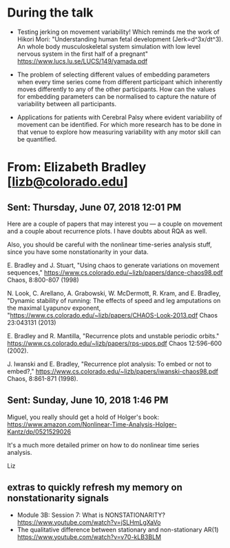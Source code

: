 


# During the talk

* Testing jerking on movement variability!
Which reminds me the work of Hikori Mori:
"Understanding human fetal development (Jerk=d^3x/dt^3). 
An whole body musculoskeletal system simulation with low level nervous system in the first half of a pregnant" 
https://www.lucs.lu.se/LUCS/149/yamada.pdf



* The problem of selecting  different values of embedding parameters 
when every time series come from different participant 
which inherently moves differently to any of the other participants.
How can the values for embedding parameters can be normalised
to capture the nature of variability between all participants.



* Applications for patients with Cerebral Palsy where 
evident variability of movement can be identified.
For which more research has to be done in that venue
to explore how measuring variability with any motor 
skill can be quantified.



# From: Elizabeth Bradley [lizb@colorado.edu]

## Sent: Thursday, June 07, 2018 12:01 PM

Here are a couple of papers that may interest you — a couple on movement and a couple about recurrence plots.  I have doubts about RQA as well.

Also, you should be careful with the nonlinear time-series analysis stuff, since you have some nonstationarity in your data.

E. Bradley and J. Stuart, 
"Using chaos to generate variations on movement sequences," 
<https://www.cs.colorado.edu/~lizb/papers/dance-chaos98.pdf> 
Chaos, 8:800-807 (1998)


N. Look, C. Arellano, A. Grabowski, W. McDermott, R. Kram, and E. Bradley, 
"Dynamic stability of running: The effects of speed and leg amputations on the maximal Lyapunov exponent,
"<https://www.cs.colorado.edu/~lizb/papers/CHAOS-Look-2013.pdf> 
Chaos 23:043131 (2013)

E. Bradley and R. Mantilla, 
"Recurrence plots and unstable periodic orbits." 
<https://www.cs.colorado.edu/~lizb/papers/rps-upos.pdf> 
Chaos 12:596-600 (2002).

J. Iwanski and E. Bradley, 
"Recurrence plot analysis: To embed or not to embed?," 
<https://www.cs.colorado.edu/~lizb/papers/iwanski-chaos98.pdf>
Chaos, 8:861-871 (1998).


## Sent:	Sunday, June 10, 2018 1:46 PM


Miguel, you really should get a hold of Holger's book:  https://www.amazon.com/Nonlinear-Time-Analysis-Holger-Kantz/dp/0521529026

It's a much more detailed primer on how to do nonlinear time series analysis.

Liz



## extras to quickly refresh my memory on nonstationarity signals

* Module 3B: Session 7: What is NONSTATIONARITY?
https://www.youtube.com/watch?v=jSLHmLgXaVo
* The qualitative difference between stationary and non-stationary AR(1) 
https://www.youtube.com/watch?v=v70-kLB3BLM



